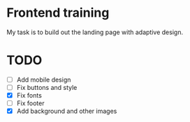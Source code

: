 # Frontend training

My task is to build out the landing page with adaptive design.

# TODO
- [ ] Add mobile design
- [ ] Fix buttons and style
- [x] Fix fonts
- [ ] Fix footer
- [x] Add background and other images